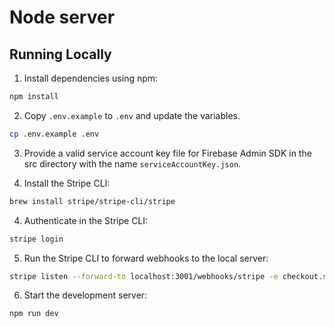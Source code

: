 # Node server

## Running Locally

1. Install dependencies using npm:

```sh
npm install
```

2. Copy `.env.example` to `.env` and update the variables.

```sh
cp .env.example .env
```

3. Provide a valid service account key file for Firebase Admin SDK in the src directory with the name `serviceAccountKey.json`.

4. Install the Stripe CLI:

```sh
brew install stripe/stripe-cli/stripe
```

4. Authenticate in the Stripe CLI:

```sh
stripe login
```

5. Run the Stripe CLI to forward webhooks to the local server:

```sh
stripe listen --forward-to localhost:3001/webhooks/stripe -e checkout.session.completed,invoice.payment_succeeded,customer.subscription.updated,customer.subscription.deleted
```

6. Start the development server:

```sh
npm run dev
```
